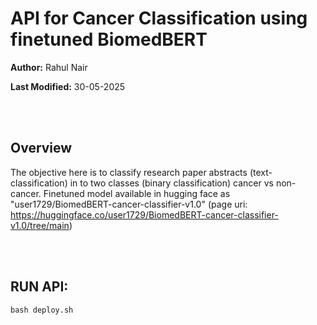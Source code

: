 # API for Cancer Classification using finetuned BiomedBERT

**Author:** Rahul Nair

**Last Modified:** 30-05-2025

<br><br>

## Overview

The objective here is to classify research paper abstracts (text-classification)  in to two classes (binary classification) cancer vs non-cancer.
Finetuned model available in hugging face as "user1729/BiomedBERT-cancer-classifier-v1.0" (page uri: https://huggingface.co/user1729/BiomedBERT-cancer-classifier-v1.0/tree/main)

<br><br>

## RUN API:

```
bash deploy.sh
```

<br><br>


